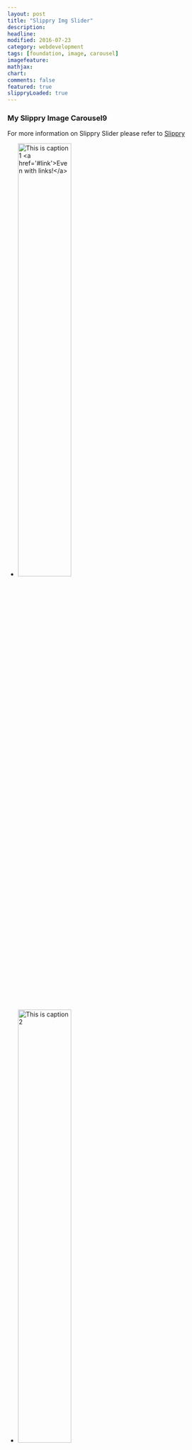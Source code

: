 ```yaml
---
layout: post
title: "Slippry Img Slider"
description: 
headline: 
modified: 2016-07-23
category: webdevelopment
tags: [foundation, image, carousel]
imagefeature: 
mathjax: 
chart: 
comments: false
featured: true
slippryLoaded: true
---
```


### My Slippry Image Carousel9


For more information on Slippry Slider please refer to [Slippry](http://slippry.com/)


<section class="demo_wrapper">
			<ul id="demo1">
				<li><a href="#slide1"><img src="{{ site.url }}/images/costume3.jpg" height="50%" alt="This is caption 1 <a href='#link'>Even with links!</a>"></a></li>
				<li><a href="#slide2"><img src="{{ site.url }}/images/costume4.jpg" height="50%" alt="This is caption 2"></a></li>
				<li><a href="#slide3"><img src="{{ site.url }}/images/costume5.jpg" height="50%" alt="And this is some very long caption for slide 3. Yes, really long."></a></li>
			</ul>
<center>
	<a href="#glob" class='prev'>Prev</a> / <a href="#glob" class='next'>Next</a>
</center>
</section>